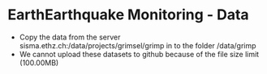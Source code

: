 # EarthEarthquake Monitoring - Data
- Copy the data from the server sisma.ethz.ch:/data/projects/grimsel/grimp in to the folder /data/grimp
- We cannot upload these datasets to github because of the file size limit (100.00MB)

